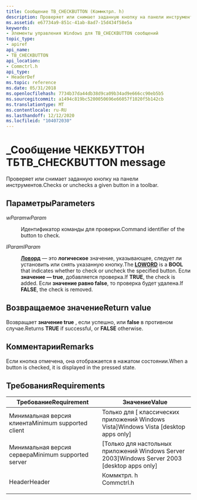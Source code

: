 ```yaml
---
title: Сообщение TB_CHECKBUTTON (Коммктрл. h)
description: Проверяет или снимает заданную кнопку на панели инструментов.
ms.assetid: e67734a9-851c-41ab-8ad7-15d434f58e5a
keywords:
- Элементы управления Windows для TB_CHECKBUTTON сообщений
topic_type:
- apiref
api_name:
- TB_CHECKBUTTON
api_location:
- Commctrl.h
api_type:
- HeaderDef
ms.topic: reference
ms.date: 05/31/2018
ms.openlocfilehash: 7734b37da44db38d9ca09b34ad9e666cc90eb5b5
ms.sourcegitcommit: a1494c819bc5200050696e66057f1020f5b142cb
ms.translationtype: MT
ms.contentlocale: ru-RU
ms.lasthandoff: 12/12/2020
ms.locfileid: "104072030"
---
```

# <a name="tb_checkbutton-message"></a><span data-ttu-id="7a6a4-104">\_Сообщение ЧЕККБУТТОН ТБ</span><span class="sxs-lookup"><span data-stu-id="7a6a4-104">TB\_CHECKBUTTON message</span></span>

<span data-ttu-id="7a6a4-105">Проверяет или снимает заданную кнопку на панели инструментов.</span><span class="sxs-lookup"><span data-stu-id="7a6a4-105">Checks or unchecks a given button in a toolbar.</span></span>

## <a name="parameters"></a><span data-ttu-id="7a6a4-106">Параметры</span><span class="sxs-lookup"><span data-stu-id="7a6a4-106">Parameters</span></span>

<dl> <dt>

<span data-ttu-id="7a6a4-107">*wParam*</span><span class="sxs-lookup"><span data-stu-id="7a6a4-107">*wParam*</span></span> 
</dt> <dd>

<span data-ttu-id="7a6a4-108">Идентификатор команды для проверки.</span><span class="sxs-lookup"><span data-stu-id="7a6a4-108">Command identifier of the button to check.</span></span>

</dd> <dt>

<span data-ttu-id="7a6a4-109">*lParam*</span><span class="sxs-lookup"><span data-stu-id="7a6a4-109">*lParam*</span></span> 
</dt> <dd>

<span data-ttu-id="7a6a4-110">[**Ловорд**](/previous-versions/windows/desktop/legacy/ms632659(v=vs.85)) — это **логическое** значение, указывающее, следует ли установить или снять указанную кнопку.</span><span class="sxs-lookup"><span data-stu-id="7a6a4-110">The [**LOWORD**](/previous-versions/windows/desktop/legacy/ms632659(v=vs.85)) is a **BOOL** that indicates whether to check or uncheck the specified button.</span></span> <span data-ttu-id="7a6a4-111">Если **значение — true**, добавляется проверка.</span><span class="sxs-lookup"><span data-stu-id="7a6a4-111">If **TRUE**, the check is added.</span></span> <span data-ttu-id="7a6a4-112">Если **значение равно false**, то проверка будет удалена.</span><span class="sxs-lookup"><span data-stu-id="7a6a4-112">If **FALSE**, the check is removed.</span></span>

</dd> </dl>

## <a name="return-value"></a><span data-ttu-id="7a6a4-113">Возвращаемое значение</span><span class="sxs-lookup"><span data-stu-id="7a6a4-113">Return value</span></span>

<span data-ttu-id="7a6a4-114">Возвращает **значение true** , если успешно, или **false** в противном случае.</span><span class="sxs-lookup"><span data-stu-id="7a6a4-114">Returns **TRUE** if successful, or **FALSE** otherwise.</span></span>

## <a name="remarks"></a><span data-ttu-id="7a6a4-115">Комментарии</span><span class="sxs-lookup"><span data-stu-id="7a6a4-115">Remarks</span></span>

<span data-ttu-id="7a6a4-116">Если кнопка отмечена, она отображается в нажатом состоянии.</span><span class="sxs-lookup"><span data-stu-id="7a6a4-116">When a button is checked, it is displayed in the pressed state.</span></span>

## <a name="requirements"></a><span data-ttu-id="7a6a4-117">Требования</span><span class="sxs-lookup"><span data-stu-id="7a6a4-117">Requirements</span></span>



| <span data-ttu-id="7a6a4-118">Требование</span><span class="sxs-lookup"><span data-stu-id="7a6a4-118">Requirement</span></span> | <span data-ttu-id="7a6a4-119">Значение</span><span class="sxs-lookup"><span data-stu-id="7a6a4-119">Value</span></span> |
|-------------------------------------|---------------------------------------------------------------------------------------|
| <span data-ttu-id="7a6a4-120">Минимальная версия клиента</span><span class="sxs-lookup"><span data-stu-id="7a6a4-120">Minimum supported client</span></span><br/> | <span data-ttu-id="7a6a4-121">Только для \[ классических приложений Windows Vista\]</span><span class="sxs-lookup"><span data-stu-id="7a6a4-121">Windows Vista \[desktop apps only\]</span></span><br/>                                        |
| <span data-ttu-id="7a6a4-122">Минимальная версия сервера</span><span class="sxs-lookup"><span data-stu-id="7a6a4-122">Minimum supported server</span></span><br/> | <span data-ttu-id="7a6a4-123">\[Только для настольных приложений Windows Server 2003\]</span><span class="sxs-lookup"><span data-stu-id="7a6a4-123">Windows Server 2003 \[desktop apps only\]</span></span><br/>                                  |
| <span data-ttu-id="7a6a4-124">Header</span><span class="sxs-lookup"><span data-stu-id="7a6a4-124">Header</span></span><br/>                   | <dl> <span data-ttu-id="7a6a4-125"><dt>Коммктрл. h</dt></span><span class="sxs-lookup"><span data-stu-id="7a6a4-125"><dt>Commctrl.h</dt></span></span> </dl> |



 

